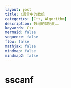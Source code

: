 ```yaml
---
layout: post
title: C语言中的数组
categories: [C++, Algorithm]
description: 数组的初始化。。
keywords: C++
mermaid: false
sequence: false
flow: false 
mathjax: false
mindmap: false
mindmap2: false
---
```


# sscanf


